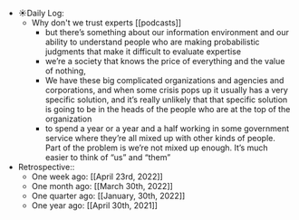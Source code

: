 - ☀️Daily Log:
    - Why don't we trust experts [[podcasts]]
        - but there’s something about our information environment and our ability to understand people who are making probabilistic judgments that make it difficult to evaluate expertise
        - we’re a society that knows the price of everything and the value of nothing,
        - We have these big complicated organizations and agencies and corporations, and when some crisis pops up it usually has a very specific solution, and it’s really unlikely that that specific solution is going to be in the heads of the people who are at the top of the organization
        - to spend a year or a year and a half working in some government service where they’re all mixed up with other kinds of people. Part of the problem is we’re not mixed up enough. It’s much easier to think of “us” and “them”
- Retrospective::
    - One week ago: [[April 23rd, 2022]]
    - One month ago: [[March 30th, 2022]]
    - One quarter ago: [[January, 30th, 2022]]
    - One year ago: [[April 30th, 2021]]
